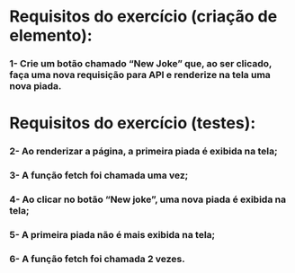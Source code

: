 # Requisitos do exercício (criação de elemento):

### 1- Crie um botão chamado “New Joke” que, ao ser clicado, faça uma nova requisição para API e renderize na tela uma nova piada.

# Requisitos do exercício (testes):

### 2- Ao renderizar a página, a primeira piada é exibida na tela;
### 3- A função fetch foi chamada uma vez;
### 4- Ao clicar no botão “New joke”, uma nova piada é exibida na tela;
### 5- A primeira piada não é mais exibida na tela;
### 6- A função fetch foi chamada 2 vezes.
